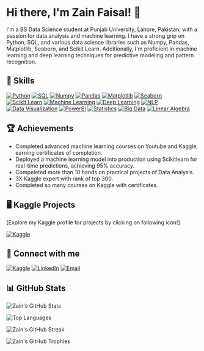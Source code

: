 # Hi there, I'm Zain Faisal! 👋

I'm a BS Data Science student at Punjab University, Lahore, Pakistan, with a passion for data analysis and machine learning. I have a strong grip on Python, SQL, and various data science libraries such as Numpy, Pandas, Matplotlib, Seaborn, and Scikit Learn. Additionally, I'm proficient in machine learning and deep learning techniques for predictive modeling and pattern recognition.

## 🔧 Skills

[![Python](https://img.shields.io/badge/-Python-3776AB?style=for-the-badge&logo=python&logoColor=white)](https://www.python.org/)
[![SQL](https://img.shields.io/badge/-SQL-4479A1?style=for-the-badge&logo=sql&logoColor=white)](https://www.sql.org/)
[![Numpy](https://img.shields.io/badge/-Numpy-013243?style=for-the-badge&logo=numpy&logoColor=white)](https://numpy.org/)
[![Pandas](https://img.shields.io/badge/-Pandas-150458?style=for-the-badge&logo=pandas&logoColor=white)](https://pandas.pydata.org/)
[![Matplotlib](https://img.shields.io/badge/-Matplotlib-11557c?style=for-the-badge&logo=matplotlib&logoColor=white)](https://matplotlib.org/)
[![Seaborn](https://img.shields.io/badge/-Seaborn-388E3C?style=for-the-badge&logo=seaborn&logoColor=white)](https://seaborn.pydata.org/)
[![Scikit Learn](https://img.shields.io/badge/-Scikit_Learn-F7931E?style=for-the-badge&logo=scikit-learn&logoColor=white)](https://scikit-learn.org/)
[![Machine Learning](https://img.shields.io/badge/-Machine_Learning-FF6F00?style=for-the-badge&logo=machine-learning&logoColor=white)](https://en.wikipedia.org/wiki/Machine_learning)
[![Deep Learning](https://img.shields.io/badge/-Deep_Learning-FF6F00?style=for-the-badge&logo=deep-learning&logoColor=white)](https://en.wikipedia.org/wiki/Deep_learning)
[![NLP](https://img.shields.io/badge/-NLP-4db6ac?style=for-the-badge&logo=nlp&logoColor=white)](https://en.wikipedia.org/wiki/Natural_language_processing)
[![Data Visualization](https://img.shields.io/badge/-Data_Visualization-6a0dad?style=for-the-badge&logo=data-visualization&logoColor=white)](https://en.wikipedia.org/wiki/Data_visualization)
[![PowerBi](https://img.shields.io/badge/-PowerBi-F2C811?style=for-the-badge&logo=powerbi&logoColor=white)](https://powerbi.microsoft.com/)
[![Statistics](https://img.shields.io/badge/-Statistics-8E24AA?style=for-the-badge&logo=statistics&logoColor=white)](https://en.wikipedia.org/wiki/Statistics)
[![Big Data](https://img.shields.io/badge/-Big_Data-212121?style=for-the-badge&logo=big-data&logoColor=white)](https://en.wikipedia.org/wiki/Big_data)
[![Linear Algebra](https://img.shields.io/badge/-Linear_Algebra-2196F3?style=for-the-badge&logo=linear-algebra&logoColor=white)](https://en.wikipedia.org/wiki/Linear_algebra)

## 🏆 Achievements

- Completed advanced machine learning courses on Youtube and Kaggle, earning certificates of completion.
- Deployed a machine learning model into production using Scikitlearn for real-time predictions, achieving 95% accuracy.
- Compeleted more than 10 hands on practical projects of Data Analysis.
- 3X Kaggle expert with rank of top 300.
- Completed so many courses on Kaggle with certificates.

## 🖥️ Kaggle Projects
[Explore my Kaggle profile for projects by clicking on following icon!]

[![Kaggle](https://img.shields.io/badge/-Kaggle-20BEFF?style=for-the-badge&logo=kaggle&logoColor=white)](https://www.kaggle.com/zain280/code)

## 🚀 Connect with me

[![Kaggle](https://img.shields.io/badge/-Kaggle-20BEFF?style=for-the-badge&logo=kaggle&logoColor=white)](https://www.kaggle.com/zain280)
[![LinkedIn](https://img.shields.io/badge/-LinkedIn-0077B5?style=for-the-badge&logo=linkedin&logoColor=white)](https://www.linkedin.com/in/zain-faisal-593b05239)
[![Email](https://img.shields.io/badge/Email-zainfaisal280%40gmail.com-green?style=for-the-badge&logo=gmail&logoColor=white)](mailto:zainfaisal280@gmail.com)

## 📊 GitHub Stats

![Zain's GitHub Stats](https://github-readme-stats.vercel.app/api?username=ZainFaisal005&show_icons=true&theme=radical&hide=issues,contribs)

![Top Languages](https://github-readme-stats.vercel.app/api/top-langs/?username=ZainFaisal005&layout=compact&theme=radical)

![Zain's GitHub Streak](https://github-readme-streak-stats.herokuapp.com/?user=ZainFaisal005&theme=radical)

![Zain's GitHub Trophies](https://github-profile-trophy.vercel.app/?username=ZainFaisal005&theme=radical)
